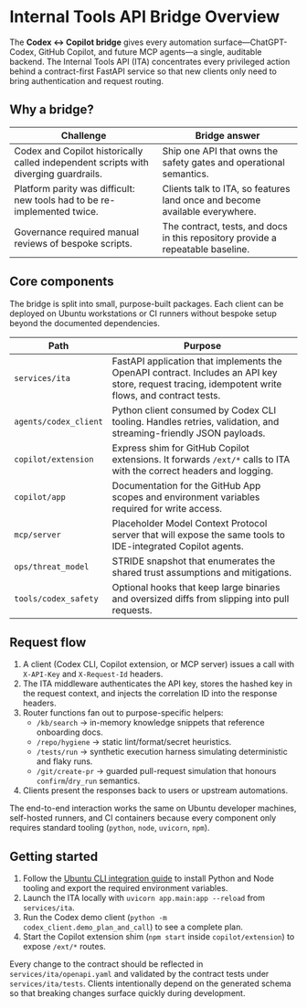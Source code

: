 # Internal Tools API Bridge Overview

The **Codex ↔ Copilot bridge** gives every automation surface—ChatGPT-Codex, GitHub Copilot, and
future MCP agents—a single, auditable backend. The Internal Tools API (ITA) concentrates every
privileged action behind a contract-first FastAPI service so that new clients only need to bring
authentication and request routing.

## Why a bridge?

| Challenge | Bridge answer |
| --- | --- |
| Codex and Copilot historically called independent scripts with diverging guardrails. | Ship one API that owns the safety gates and operational semantics. |
| Platform parity was difficult: new tools had to be re-implemented twice. | Clients talk to ITA, so features land once and become available everywhere. |
| Governance required manual reviews of bespoke scripts. | The contract, tests, and docs in this repository provide a repeatable baseline. |

## Core components

The bridge is split into small, purpose-built packages. Each client can be deployed on Ubuntu
workstations or CI runners without bespoke setup beyond the documented dependencies.

| Path | Purpose |
| --- | --- |
| `services/ita` | FastAPI application that implements the OpenAPI contract. Includes an API key store, request tracing, idempotent write flows, and contract tests. |
| `agents/codex_client` | Python client consumed by Codex CLI tooling. Handles retries, validation, and streaming-friendly JSON payloads. |
| `copilot/extension` | Express shim for GitHub Copilot extensions. It forwards `/ext/*` calls to ITA with the correct headers and logging. |
| `copilot/app` | Documentation for the GitHub App scopes and environment variables required for write access. |
| `mcp/server` | Placeholder Model Context Protocol server that will expose the same tools to IDE-integrated Copilot agents. |
| `ops/threat_model` | STRIDE snapshot that enumerates the shared trust assumptions and mitigations. |
| `tools/codex_safety` | Optional hooks that keep large binaries and oversized diffs from slipping into pull requests. |

## Request flow

1. A client (Codex CLI, Copilot extension, or MCP server) issues a call with `X-API-Key` and
   `X-Request-Id` headers.
2. The ITA middleware authenticates the API key, stores the hashed key in the request context, and
   injects the correlation ID into the response headers.
3. Router functions fan out to purpose-specific helpers:
   - `/kb/search` → in-memory knowledge snippets that reference onboarding docs.
   - `/repo/hygiene` → static lint/format/secret heuristics.
   - `/tests/run` → synthetic execution harness simulating deterministic and flaky runs.
   - `/git/create-pr` → guarded pull-request simulation that honours `confirm`/`dry_run` semantics.
4. Clients present the responses back to users or upstream automations.

The end-to-end interaction works the same on Ubuntu developer machines, self-hosted runners, and
CI containers because every component only requires standard tooling (`python`, `node`, `uvicorn`,
`npm`).

## Getting started

1. Follow the [Ubuntu CLI integration guide](ubuntu_cli.md) to install Python and Node tooling and
   export the required environment variables.
2. Launch the ITA locally with `uvicorn app.main:app --reload` from `services/ita`.
3. Run the Codex demo client (`python -m codex_client.demo_plan_and_call`) to see a complete plan.
4. Start the Copilot extension shim (`npm start` inside `copilot/extension`) to expose `/ext/*`
   routes.

Every change to the contract should be reflected in `services/ita/openapi.yaml` and validated by the
contract tests under `services/ita/tests`. Clients intentionally depend on the generated schema so
that breaking changes surface quickly during development.

